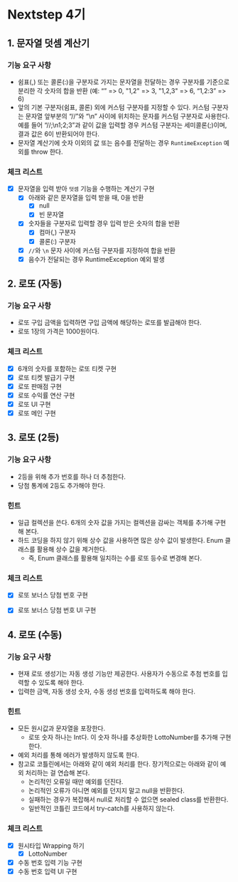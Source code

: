 # Nextstep 4기

## 1. 문자열 덧셈 계산기

### 기능 요구 사항

* 쉼표(,) 또는 콜론(:)을 구분자로 가지는 문자열을 전달하는 경우 구분자를 기준으로 분리한 각 숫자의 합을 반환 (예: “” => 0, "1,2" => 3, "1,2,3" => 6, “1,2:3” => 6)
* 앞의 기본 구분자(쉼표, 콜론) 외에 커스텀 구분자를 지정할 수 있다. 커스텀 구분자는 문자열 앞부분의 “//”와 “\n” 사이에 위치하는 문자를 커스텀 구분자로 사용한다. 예를 들어 “//;\n1;2;3”과
  같이 값을 입력할 경우 커스텀 구분자는 세미콜론(;)이며, 결과 값은 6이 반환되어야 한다.
* 문자열 계산기에 숫자 이외의 값 또는 음수를 전달하는 경우 `RuntimeException` 예외를 throw 한다.

### 체크 리스트

* [x] 문자열을 입력 받아 `덧셈` 기능을 수행하는 계산기 구현
    * [x] 아래와 같은 문자열을 입력 받을 때, 0을 반환
        * [x] null
        * [x] 빈 문자열
    * [x] 숫자들을 구분자로 입력할 경우 입력 받은 숫자의 합을 반환
        * [x] 컴마(,) 구분자
        * [x] 콜론(:) 구분자
    * [x] `//`와 `\n` 문자 사이에 커스텀 구분자를 지정하여 합을 반환
    * [x] 음수가 전달되는 경우 RuntimeException 예외 발생

## 2. 로또 (자동)

### 기능 요구 사항
* 로또 구입 금액을 입력하면 구입 금액에 해당하는 로또를 발급해야 한다.
* 로또 1장의 가격은 1000원이다.

### 체크 리스트
* [x] 6개의 숫자를 포함하는 로또 티켓 구현
* [x] 로또 티켓 발급기 구현
* [x] 로또 판매점 구현
* [x] 로또 수익률 연산 구현
* [x] 로또 UI 구현
* [x] 로또 메인 구현

## 3. 로또 (2등)

### 기능 요구 사항
* 2등을 위해 추가 번호를 하나 더 추첨한다.
* 당첨 통계에 2등도 추가해야 한다.

### 힌트
* 일급 컬렉션을 쓴다. 6개의 숫자 값을 가지는 컬렉션을 감싸는 객체를 추가해 구현해 본다.
* 하드 코딩을 하지 않기 위해 상수 값을 사용하면 많은 상수 값이 발생한다. Enum 클래스를 활용해 상수 값을 제거한다.
    * 즉, Enum 클래스를 활용해 일치하는 수를 로또 등수로 변경해 본다.

### 체크 리스트
* [x] 로또 보너스 당첨 번호 구현
* [x] 로또 보너스 당첨 번호 UI 구현


## 4. 로또 (수동)

### 기능 요구 사항
* 현재 로또 생성기는 자동 생성 기능만 제공한다. 사용자가 수동으로 추첨 번호를 입력할 수 있도록 해야 한다.
* 입력한 금액, 자동 생성 숫자, 수동 생성 번호를 입력하도록 해야 한다.
### 힌트
* 모든 원시값과 문자열을 포장한다.
  * 로또 숫자 하나는 Int다. 이 숫자 하나를 추상화한 LottoNumber를 추가해 구현한다.
* 예외 처리를 통해 에러가 발생하지 않도록 한다.
* 참고로 코틀린에서는 아래와 같이 예외 처리를 한다. 장기적으로는 아래와 같이 예외 처리하는 걸 연습해 본다.
  * 논리적인 오류일 때만 예외를 던진다.
  * 논리적인 오류가 아니면 예외를 던지지 말고 null을 반환한다.
  * 실패하는 경우가 복잡해서 null로 처리할 수 없으면 sealed class를 반환한다.
  * 일반적인 코틀린 코드에서 try-catch를 사용하지 않는다.

### 체크 리스트
* [x] 원시타입 Wrapping 하기
  * [x] LottoNumber
* [x] 수동 번호 입력 기능 구현
* [x] 수동 번호 입력 UI 구현